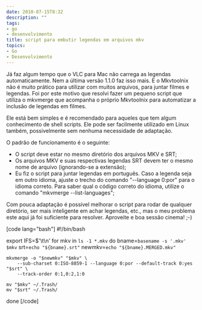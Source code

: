 ```yaml
---
date: 2010-07-15T8:32
description: ""
tags:
- go
- desenvolvimento
title: script para embutir legendas em arquivos mkv
topics:
- Go
- Desenvolvimento
---
```


Já faz algum tempo que o VLC para Mac não carrega as legendas automaticamente. Nem a última versão 1.1.0 faz isso mais. E o Mkvtoolnix não é muito prático para utilizar com muitos arquivos, para juntar filmes e legendas. Foi por este motivo que resolvi fazer um pequeno script que utiliza o mkvmerge que acompanha o próprio Mkvtoolnix para automatizar a inclusão de legendas em filmes.

Ele está bem simples e é recomendado para aqueles que tem algum conhecimento de shell scripts. Ele pode ser facilmente utilizado em Linux também, possivelmente sem nenhuma necessidade de adaptação.

O padrão de funcionamento é o seguinte:
<ul>
<li>O script deve estar no mesmo diretório dos arquivos MKV e SRT;</li>
<li>Os arquivos MKV e suas respectivas legendas SRT devem ter o mesmo nome de arquivo (ignorando-se a extensão);</li>
<li>Eu fiz o script para juntar legendas em português. Caso a legenda seja em outro idioma, ajuste o trecho do comando "--language 0:por" para o idioma correto. Para saber qual o código correto do idioma, utilize o comando "mkvmerge --list-languages";
</ul>

Com pouca adaptação é possível melhorar o script para rodar de qualquer diretório, ser mais inteligente em achar legendas, etc., mas o meu problema este aqui já foi suficiente para resolver. Aproveite e boa sessão cinema! ;-)

[code lang="bash"]
#!/bin/bash

export IFS=$'\t\n'
for mkv in `ls -1 *.mkv`
do
	bname=`basename -s '.mkv' $mkv`
	srt=`echo "${bname}.srt"`
	newmkv=`echo "${bname}.MERGED.mkv"`

	mkvmerge -o "$newmkv" "$mkv" \
		--sub-charset 0:ISO-8859-1 --language 0:por --default-track 0:yes "$srt" \
		--track-order 0:1,0:2,1:0
		
	mv "$mkv" ~/.Trash/
	mv "$srt" ~/.Trash/
done
[/code]

